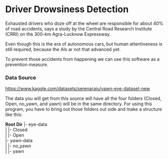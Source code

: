 # Driver Drowsiness Detection

Exhausted drivers who doze off at the wheel are responsible for about 40% of road accidents, says a study by the Central Road Research Institute (CRRI) on the 300-km Agra-Lucknow Expressway.

Even though this is the era of autonomous cars, but human attentiveness is still required, because the AIs ar not that advanced yet.

To prevent those accidents from happening we can use this software as a prevention measure.

### Data Source
https://www.kaggle.com/datasets/serenaraju/yawn-eye-dataset-new

The data you will get from this source will have all the four folders (Closed, Open, no_yawn, and yawn) will be in the same directory. For using this program, you have to bring out those folders out side and make a structure like this:

**Root Dir**
  |- eye-data  
  |    |- Closed  
  |    |- Open  
  |- yawn-data  
  |    |- no_yawn  
  |    |- yawn  
